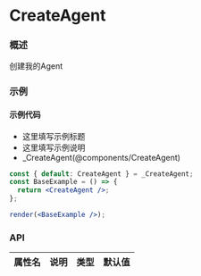 
# CreateAgent


### 概述

创建我的Agent


### 示例

#### 示例代码

- 这里填写示例标题
- 这里填写示例说明
- _CreateAgent(@components/CreateAgent)

```jsx
const { default: CreateAgent } = _CreateAgent;
const BaseExample = () => {
  return <CreateAgent />;
};

render(<BaseExample />);

```


### API

|属性名|说明|类型|默认值|
|  ---  | ---  | --- | --- |

